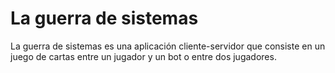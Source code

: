 # La guerra de sistemas
La guerra de sistemas es una aplicación cliente-servidor que consiste en un juego de cartas entre un jugador y un bot o entre dos jugadores.